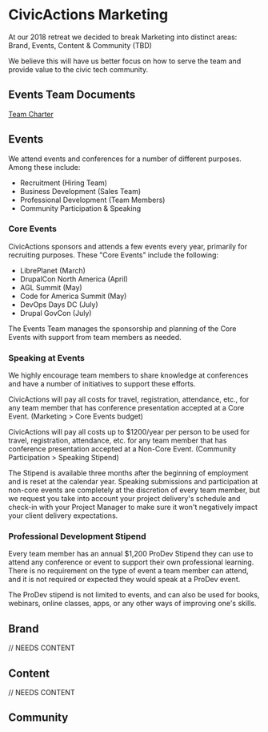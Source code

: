 # CivicActions Marketing

At our 2018 retreat we decided to break Marketing into distinct areas: Brand, Events, Content & Community (TBD)

We believe this will have us better focus on how to serve the team and provide value to the civic tech community.

## Events Team Documents

[Team Charter](https://docs.google.com/document/d/1F9wVY7i7qmOAScaAhRgNrc60U247SkxJY3gnXMvO6_A/edit?usp=sharing)

## Events

We attend events and conferences for a number of different purposes. Among these include:

 * Recruitment (Hiring Team)
 * Business Development (Sales Team)
 * Professional Development (Team Members)
 * Community Participation & Speaking

### Core Events

CivicActions sponsors and attends a few events every year, primarily for recruiting purposes. These "Core Events" include the following:

 * LibrePlanet (March)
 * DrupalCon North America (April)
 * AGL Summit (May)
 * Code for America Summit (May)
 * DevOps Days DC (July)
 * Drupal GovCon (July)

The Events Team manages the sponsorship and planning of the Core Events with support from team members as needed.

### Speaking at Events

We highly encourage team members to share knowledge at conferences and have a number of initiatives to support these efforts.

CivicActions will pay all costs for travel, registration, attendance, etc., for any team member that has conference presentation accepted at a Core Event. (Marketing > Core Events budget) 

CivicActions will pay all costs up to $1200/year per person to be used for travel, registration, attendance, etc. for any team member that has conference presentation accepted at a Non-Core Event. (Community Participation > Speaking Stipend)

The Stipend is available three months after the beginning of employment and is reset at the calendar year. Speaking submissions and participation at non-core events are completely at the discretion of every team member, but we request you take into account your project delivery's schedule and check-in with your Project Manager to make sure it won't negatively impact your client delivery expectations.

### Professional Development Stipend

Every team member has an annual $1,200 ProDev Stipend they can use to attend any conference or event to support their own professional learning. There is no requirement on the type of event a team member can attend, and it is not required or expected they would speak at a ProDev event.

The ProDev stipend is not limited to events, and can also be used for books, webinars, online classes, apps, or any other ways of improving one's skills.

## Brand

// NEEDS CONTENT

## Content

// NEEDS CONTENT

## Community

